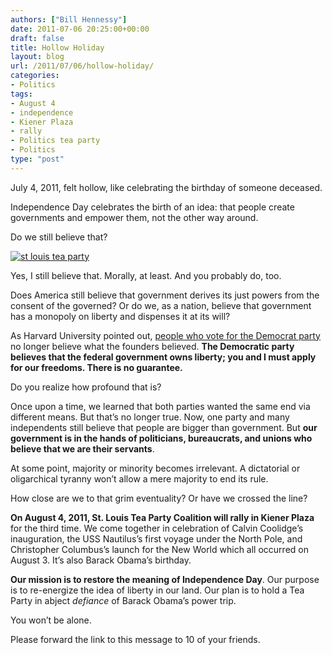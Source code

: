 ```yaml
---
authors: ["Bill Hennessy"]
date: 2011-07-06 20:25:00+00:00
draft: false
title: Hollow Holiday
layout: blog
url: /2011/07/06/hollow-holiday/
categories:
- Politics
tags:
- August 4
- independence
- Kiener Plaza
- rally
- Politics tea party
- Politics
type: "post"
---
```


July 4, 2011, felt hollow, like celebrating the birthday of someone deceased. 

Independence Day celebrates the birth of an idea: that people create governments and empower them, not the other way around. 

Do we still believe that?

[![st louis tea party](https://hennessysview.com/wp-content/uploads/2011/07/st-louis-tea-party_thumb.jpg)
](https://hennessysview.com/wp-content/uploads/2011/07/st-louis-tea-party.jpg)

Yes, I still believe that. Morally, at least. And you probably do, too. 

Does America still believe that government derives its just powers from the consent of the governed? Or do we, as a nation, believe that government has a monopoly on liberty and dispenses it at its will? 

As Harvard University pointed out, [people who vote for the Democrat party](https://hennessysview.com/limited-government/thank-you-harvard/) no longer believe what the founders believed. **The Democratic party believes that the federal government owns liberty; you and I must apply for our freedoms. There is no guarantee.** 

Do you realize how profound that is? 

Once upon a time, we learned that both parties wanted the same end via different means. But that’s no longer true. Now, one party and many independents still believe that people are bigger than government. But **our government is in the hands of politicians, bureaucrats, and unions who believe that we are their servants**. 

At some point, majority or minority becomes irrelevant. A dictatorial or oligarchical tyranny won’t allow a mere majority to end its rule. 

How close are we to that grim eventuality? Or have we crossed the line?

**On August 4, 2011, St. Louis Tea Party Coalition will rally in Kiener Plaza** for the third time. We come together in celebration of Calvin Coolidge’s inauguration, the USS Nautilus’s first voyage under the North Pole, and Christopher Columbus’s launch for the New World which all occurred on August 3. It’s also Barack Obama’s birthday. 

**Our mission is to restore the meaning of Independence Day**. Our purpose is to re-energize the idea of liberty in our land. Our plan is to hold a Tea Party in abject _defiance_ of Barack Obama’s power trip. 

You won’t be alone. 

Please forward the link to this message to 10 of your friends.
